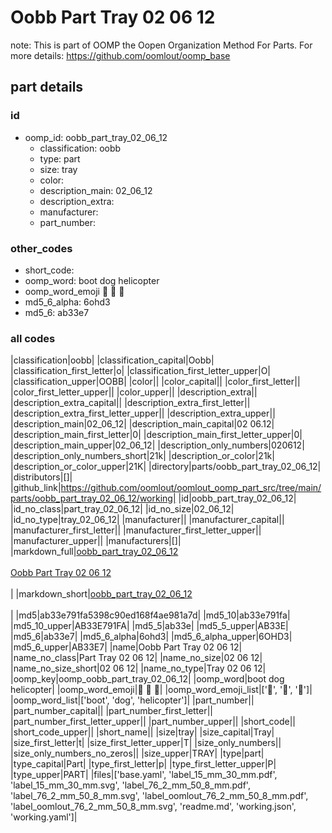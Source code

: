 # Oobb Part Tray 02 06 12  

note: This is part of OOMP the Oopen Organization Method For Parts. For more details: https://github.com/oomlout/oomp_base

##  part details





### id
* oomp_id: oobb_part_tray_02_06_12
  * classification: oobb
  * type: part
  * size: tray
  * color: 
  * description_main: 02_06_12
  * description_extra: 
  * manufacturer: 
  * part_number: 

### other_codes
* short_code: 
* oomp_word: boot dog helicopter
* oomp_word_emoji :boot: :dog: :helicopter:
* md5_6_alpha: 6ohd3
* md5_6: ab33e7

### all codes 
|classification|oobb|
|classification_capital|Oobb|
|classification_first_letter|o|
|classification_first_letter_upper|O|
|classification_upper|OOBB|
|color||
|color_capital||
|color_first_letter||
|color_first_letter_upper||
|color_upper||
|description_extra||
|description_extra_capital||
|description_extra_first_letter||
|description_extra_first_letter_upper||
|description_extra_upper||
|description_main|02_06_12|
|description_main_capital|02 06.12|
|description_main_first_letter|0|
|description_main_first_letter_upper|0|
|description_main_upper|02_06_12|
|description_only_numbers|020612|
|description_only_numbers_short|21k|
|description_or_color|21k|
|description_or_color_upper|21K|
|directory|parts/oobb_part_tray_02_06_12|
|distributors|[]|
|github_link|https://github.com/oomlout/oomlout_oomp_part_src/tree/main/parts/oobb_part_tray_02_06_12/working|
|id|oobb_part_tray_02_06_12|
|id_no_class|part_tray_02_06_12|
|id_no_size|02_06_12|
|id_no_type|tray_02_06_12|
|manufacturer||
|manufacturer_capital||
|manufacturer_first_letter||
|manufacturer_first_letter_upper||
|manufacturer_upper||
|manufacturers|[]|
|markdown_full|[oobb_part_tray_02_06_12](https://github.com/oomlout/oomlout_oomp_part_src/tree/main/parts/oobb_part_tray_02_06_12/working)<br>[](https://github.com/oomlout/oomlout_oomp_part_src/tree/main/parts/oobb_part_tray_02_06_12/working)<br>[Oobb Part Tray 02 06 12](https://github.com/oomlout/oomlout_oomp_part_src/tree/main/parts/oobb_part_tray_02_06_12/working)<br><br>|
|markdown_short|[oobb_part_tray_02_06_12](https://github.com/oomlout/oomlout_oomp_part_src/tree/main/parts/oobb_part_tray_02_06_12/working)<br><br>|
|md5|ab33e791fa5398c90ed168f4ae981a7d|
|md5_10|ab33e791fa|
|md5_10_upper|AB33E791FA|
|md5_5|ab33e|
|md5_5_upper|AB33E|
|md5_6|ab33e7|
|md5_6_alpha|6ohd3|
|md5_6_alpha_upper|6OHD3|
|md5_6_upper|AB33E7|
|name|Oobb Part Tray 02 06 12|
|name_no_class|Part Tray 02 06 12|
|name_no_size|02 06 12|
|name_no_size_short|02 06 12|
|name_no_type|Tray 02 06 12|
|oomp_key|oomp_oobb_part_tray_02_06_12|
|oomp_word|boot dog helicopter|
|oomp_word_emoji|:boot: :dog: :helicopter:|
|oomp_word_emoji_list|[':boot:', ':dog:', ':helicopter:']|
|oomp_word_list|['boot', 'dog', 'helicopter']|
|part_number||
|part_number_capital||
|part_number_first_letter||
|part_number_first_letter_upper||
|part_number_upper||
|short_code||
|short_code_upper||
|short_name||
|size|tray|
|size_capital|Tray|
|size_first_letter|t|
|size_first_letter_upper|T|
|size_only_numbers||
|size_only_numbers_no_zeros||
|size_upper|TRAY|
|type|part|
|type_capital|Part|
|type_first_letter|p|
|type_first_letter_upper|P|
|type_upper|PART|
|files|['base.yaml', 'label_15_mm_30_mm.pdf', 'label_15_mm_30_mm.svg', 'label_76_2_mm_50_8_mm.pdf', 'label_76_2_mm_50_8_mm.svg', 'label_oomlout_76_2_mm_50_8_mm.pdf', 'label_oomlout_76_2_mm_50_8_mm.svg', 'readme.md', 'working.json', 'working.yaml']|
